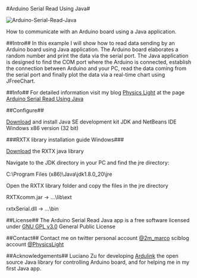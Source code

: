 #Arduino Serial Read Using Java#

![Arduino-Serial-Read-Java](https://dl.dropboxusercontent.com/u/51833595/Arduino_serial_read_Java_GUI.png)

How to communicate with an Arduino board using a Java application.

##Intro##
In this example I will show how to read data sending by an Arduino board using Java application.
The Arduino board elaborates a random number and print the data via the serial port. The Java application is designed to find the COM port where the Arduino is connected, establish the connection between Arduino and your PC, read the data coming from the serial port and finally plot the data via a real-time chart using JFreeChart.

##Info##
For detailed information visit my blog [Physics Light](http://physicslight.wordpress.com/) 
at the page [Arduino Serial Read Using Java](http://physicslight.wordpress.com/2015/01/02/arduino-serial-read-using-java/) 

##Configure##

[Download](http://www.oracle.com/technetwork/java/javase/downloads/jdk-netbeans-jsp-142931.html) and install Java SE development kit JDK and NetBeans IDE Windows x86 version (32 bit)

###RXTX library installation guide Windows###

[Download](http://rxtx.qbang.org/pub/rxtx/rxtx-2.1-7-bins-r2.zip) the RXTX java library

Navigate to the JDK directory in your PC and find the jre directory:

C:\Program Files (x86)\Java\jdk1.8.0_20\jre

Open the RXTX library folder and copy the files in the jre directory

RXTXcomm.jar → …\lib\ext

rxtxSerial.dll → …\bin

##License##
The Arduino Serial Read Java app is a free software licensed under [GNU GPL v3.0](http://www.gnu.org/licenses/gpl-3.0.txt) General Public License 

##Contact##
Contact me on twitter personal account [@2m_marco](https://twitter.com/2m_marco) sciblog account [@PhysicsLight](https://twitter.com/physicslight) 

##Acknowledgements##
Luciano Zu for developing [Ardulink](http://www.ardulink.org/) the open source Java library for controlling Arduino board, and for helping me in my first Java app.
